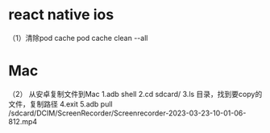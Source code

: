 # react native ios
（1）清除pod cache
pod cache clean --all

# Mac
（2） 从安卓复制文件到Mac
1.adb shell 
2.cd sdcard/
3.ls 目录，找到要copy的文件，复制路径
4.exit
5.adb pull /sdcard/DCIM/ScreenRecorder/Screenrecorder-2023-03-23-10-01-06-812.mp4
